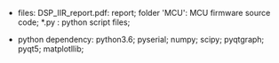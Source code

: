 - files:
    DSP_IIR_report.pdf: report;
    folder 'MCU': MCU firmware source code;
    *.py : python script files;

- python dependency:
    python3.6;
    pyserial;
    numpy;
    scipy;
    pyqtgraph;
    pyqt5;
    matplotllib;